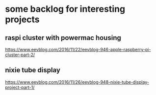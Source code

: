 some backlog for interesting projects
=====================================



raspi cluster with powermac housing
-----------------------------------

https://www.eevblog.com/2016/11/22/eevblog-946-apple-raspberry-pi-cluster-part-2/


nixie tube display
------------------

https://www.eevblog.com/2016/11/26/eevblog-948-nixie-tube-display-project-part-1/
